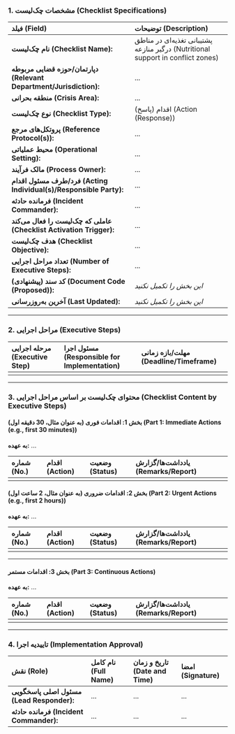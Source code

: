 ### **1. مشخصات چک‌لیست (Checklist Specifications)** 

| فیلد (Field) | توضیحات (Description) |
| :--- | :--- |
| **نام چک‌لیست (Checklist Name):** | پشتیبانی تغذیه‌ای در مناطق درگیر منازعه (Nutritional support in conflict zones) |
| **دپارتمان/حوزه قضایی مربوطه (Relevant Department/Jurisdiction):** | ... |
| **منطقه بحرانی (Crisis Area):** | ... |
| **نوع چک‌لیست (Checklist Type):** | اقدام (پاسخ) (Action (Response)) |
| **پروتکل‌های مرجع (Reference Protocol(s)):** | ... |
| **محیط عملیاتی (Operational Setting):** | ... |
| **مالک فرآیند (Process Owner):** | ... |
| **فرد/طرف مسئول اقدام (Acting Individual(s)/Responsible Party):** | ... |
| **فرمانده حادثه (Incident Commander):** | ... |
| **عاملی که چک‌لیست را فعال می‌کند (Checklist Activation Trigger):** | ... |
| **هدف چک‌لیست (Checklist Objective):** | ... |
| **تعداد مراحل اجرایی (Number of Executive Steps):** | ... |
| **کد سند (پیشنهادی) (Document Code (Proposed)):** | *این بخش را تکمیل نکنید* |
| **آخرین به‌روزرسانی (Last Updated):** | *این بخش را تکمیل نکنید* |

---

### **2. مراحل اجرایی (Executive Steps)** 

| مرحله اجرایی (Executive Step) | مسئول اجرا (Responsible for Implementation) | مهلت/بازه زمانی (Deadline/Timeframe) |
| :--- | :--- | :--- |
| | | |

---

### **3. محتوای چک‌لیست بر اساس مراحل اجرایی (Checklist Content by Executive Steps)**

#### **بخش 1: اقدامات فوری (به عنوان مثال، 30 دقیقه اول) (Part 1: Immediate Actions (e.g., first 30 minutes))**
**به عهده:** ...

| شماره (No.) | اقدام (Action) | وضعیت (Status) | یادداشت‌ها/گزارش (Remarks/Report) |
| :-- | :--- | :--- | :--- |
| | | | |
#### **بخش 2: اقدامات ضروری (به عنوان مثال، 2 ساعت اول) (Part 2: Urgent Actions (e.g., first 2 hours))**
**به عهده:** ...

| شماره (No.) | اقدام (Action) | وضعیت (Status) | یادداشت‌ها/گزارش (Remarks/Report) |
| :-- | :--- | :--- | :--- |
| | | | |
---

#### **بخش 3: اقدامات مستمر (Part 3: Continuous Actions)**
**به عهده:** ...

| شماره (No.) | اقدام (Action) | وضعیت (Status) | یادداشت‌ها/گزارش (Remarks/Report) |
| :-- | :--- | :--- | :--- |
| | | | |

---

### **4. تاییدیه اجرا (Implementation Approval)**

| نقش (Role) | نام کامل (Full Name) | تاریخ و زمان (Date and Time) | امضا (Signature) |
| :--- | :--- | :--- | :--- |
| **مسئول اصلی پاسخگویی (Lead Responder):** | ... | ... | ... |
| **فرمانده حادثه (Incident Commander):** | ... | ... | ... |